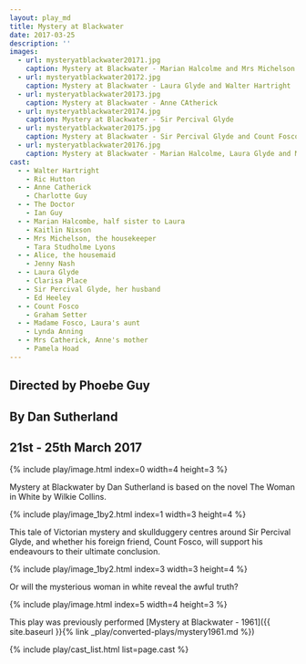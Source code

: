 ```yaml
---
layout: play_md
title: Mystery at Blackwater
date: 2017-03-25
description: ''
images:
  - url: mysteryatblackwater20171.jpg
    caption: Mystery at Blackwater - Marian Halcolme and Mrs Michelson
  - url: mysteryatblackwater20172.jpg
    caption: Mystery at Blackwater - Laura Glyde and Walter Hartright
  - url: mysteryatblackwater20173.jpg
    caption: Mystery at Blackwater - Anne CAtherick
  - url: mysteryatblackwater20174.jpg
    caption: Mystery at Blackwater - Sir Percival Glyde
  - url: mysteryatblackwater20175.jpg
    caption: Mystery at Blackwater - Sir Percival Glyde and Count Fosco
  - url: mysteryatblackwater20176.jpg
    caption: Mystery at Blackwater - Marian Halcolme, Laura Glyde and Madame Fosco
cast:
  - - Walter Hartright
    - Ric Hutton
  - - Anne Catherick
    - Charlotte Guy
  - - The Doctor
    - Ian Guy
  - - Marian Halcombe, half sister to Laura
    - Kaitlin Nixson
  - - Mrs Michelson, the housekeeper
    - Tara Studholme Lyons
  - - Alice, the housemaid
    - Jenny Nash
  - - Laura Glyde
    - Clarisa Place
  - - Sir Percival Glyde, her husband
    - Ed Heeley
  - - Count Fosco
    - Graham Setter
  - - Madame Fosco, Laura's aunt
    - Lynda Anning
  - - Mrs Catherick, Anne's mother
    - Pamela Hoad
---
```


## Directed by Phoebe Guy

## By Dan Sutherland

## 21st - 25th March 2017

{% include play/image.html index=0 width=4 height=3 %}

Mystery at Blackwater by Dan Sutherland is based on the novel The Woman in White by Wilkie Collins.

{% include play/image_1by2.html index=1 width=3 height=4 %}

This tale of Victorian mystery and skullduggery centres around Sir Percival Glyde, and whether his foreign friend, Count Fosco, will support his endeavours to their ultimate conclusion.

{% include play/image_1by2.html index=3 width=3 height=4 %}

Or will the mysterious woman in white reveal the awful truth?

{% include play/image.html index=5 width=4 height=3 %}

This play was previously performed [Mystery at Blackwater - 1961]({{ site.baseurl }}{% link _play/converted-plays/mystery1961.md %})


{% include play/cast_list.html list=page.cast %}
